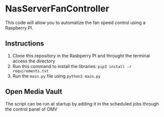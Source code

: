 # NasServerFanController

This code will allow you to automatize the fan speed control using a Raspberry PI.

## Instructions

1. Clone this repository in the Rasbperry PI and throught the terminal access the directory
2. Run this command to install the libraries: `pip3 install -r requirements.txt`
3. Run the `main.py` file using `python3 main.py`

## Open Media Vault

The script can be run at startup by adding it in the scheduled jobs through the control panel of OMV
